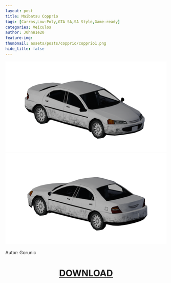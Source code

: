 ```yaml
---
layout: post
title: Maibatsu Copprio
tags: [Carros,Low-Poly,GTA SA,SA Style,Game-ready]
categories: Veículos
author: J0hnn1e20
feature-img:
thumbnail: assets/posts/copprio/copprio1.png
hide_title: false
---
```

![MaibatsuCopprio](/assets/posts/copprio/copprio1.png)
![MaibatsuCopprio](/assets/posts/copprio/copprio2.png)

Autor: Gorunic

<h1 style="text-align: center; color: white;">
    <a href="/assets/posts/copprio/Maibatsu Copprio.zip" download>DOWNLOAD</a>
<h1>
